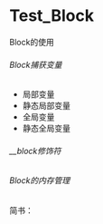 # Test_Block
Block的使用

###### Block捕获变量
* 局部变量
* 静态局部变量
* 全局变量
* 静态全局变量

###### __block修饰符

###### Block的内存管理

简书：
